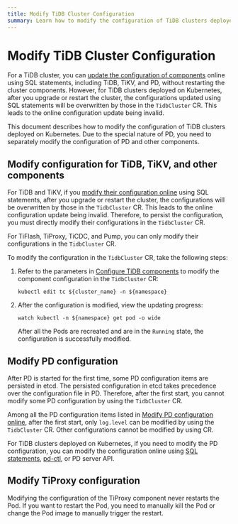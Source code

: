 ```yaml
---
title: Modify TiDB Cluster Configuration
summary: Learn how to modify the configuration of TiDB clusters deployed on Kubernetes.
---
```


# Modify TiDB Cluster Configuration

For a TiDB cluster, you can [update the configuration of components](https://docs.pingcap.com/tidb/stable/dynamic-config/) online using SQL statements, including TiDB, TiKV, and PD, without restarting the cluster components. However, for TiDB clusters deployed on Kubernetes, after you upgrade or restart the cluster, the configurations updated using SQL statements will be overwritten by those in the `TidbCluster` CR. This leads to the online configuration update being invalid.

This document describes how to modify the configuration of TiDB clusters deployed on Kubernetes. Due to the special nature of PD, you need to separately modify the configuration of PD and other components.

## Modify configuration for TiDB, TiKV, and other components

For TiDB and TiKV, if you [modify their configuration online](https://docs.pingcap.com/tidb/stable/dynamic-config/) using SQL statements, after you upgrade or restart the cluster, the configurations will be overwritten by those in the `TidbCluster` CR. This leads to the online configuration update being invalid. Therefore, to persist the configuration, you must directly modify their configurations in the `TidbCluster` CR.

For TiFlash, TiProxy, TiCDC, and Pump, you can only modify their configurations in the `TidbCluster` CR.

To modify the configuration in the `TidbCluster` CR, take the following steps:

1. Refer to the parameters in [Configure TiDB components](configure-a-tidb-cluster.md#configure-tidb-components) to modify the component configuration in the `TidbCluster` CR:

    
    ```shell
    kubectl edit tc ${cluster_name} -n ${namespace}
    ```

2. After the configuration is modified, view the updating progress:

    
    ```shell
    watch kubectl -n ${namespace} get pod -o wide
    ```

    After all the Pods are recreated and are in the `Running` state, the configuration is successfully modified.

## Modify PD configuration

After PD is started for the first time, some PD configuration items are persisted in etcd. The persisted configuration in etcd takes precedence over the configuration file in PD. Therefore, after the first start, you cannot modify some PD configuration by using the `TidbCluster` CR.

Among all the PD configuration items listed in [Modify PD configuration online](https://docs.pingcap.com/tidb/stable/dynamic-config/#modify-pd-configuration-online), after the first start, only `log.level` can be modified by using the `TidbCluster` CR. Other configurations cannot be modified by using CR.

For TiDB clusters deployed on Kubernetes, if you need to modify the PD configuration, you can modify the configuration online using [SQL statements](https://docs.pingcap.com/tidb/stable/dynamic-config/#modify-pd-configuration-online), [pd-ctl](https://docs.pingcap.com/tidb/stable/pd-control#config-show--set-option-value--placement-rules), or PD server API.

## Modify TiProxy configuration

Modifying the configuration of the TiProxy component never restarts the Pod. If you want to restart the Pod, you need to manually kill the Pod or change the Pod image to manually trigger the restart.
